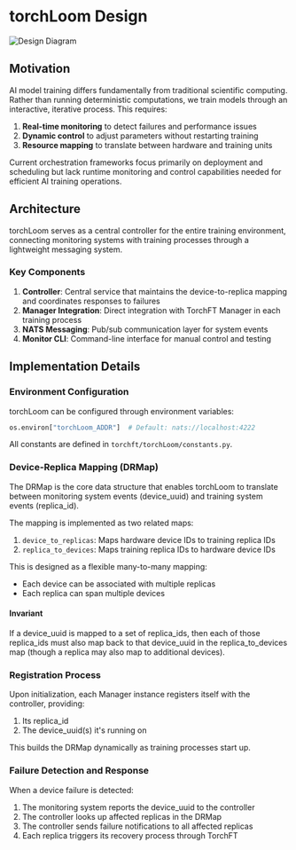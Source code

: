 # torchLoom Design

![Design Diagram](torchLoom_design.png)

## Motivation

AI model training differs fundamentally from traditional scientific computing. Rather than running deterministic computations, we train models through an interactive, iterative process. This requires:

1. **Real-time monitoring** to detect failures and performance issues
2. **Dynamic control** to adjust parameters without restarting training
3. **Resource mapping** to translate between hardware and training units

Current orchestration frameworks focus primarily on deployment and scheduling but lack runtime monitoring and control capabilities needed for efficient AI training operations.

## Architecture

torchLoom serves as a central controller for the entire training environment, connecting monitoring systems with training processes through a lightweight messaging system.

### Key Components

1. **Controller**: Central service that maintains the device-to-replica mapping and coordinates responses to failures
2. **Manager Integration**: Direct integration with TorchFT Manager in each training process
3. **NATS Messaging**: Pub/sub communication layer for system events
4. **Monitor CLI**: Command-line interface for manual control and testing

## Implementation Details

### Environment Configuration

torchLoom can be configured through environment variables:

```python
os.environ["torchLoom_ADDR"]  # Default: nats://localhost:4222
```

All constants are defined in `torchft/torchLoom/constants.py`.

### Device-Replica Mapping (DRMap)

The DRMap is the core data structure that enables torchLoom to translate between monitoring system events (device_uuid) and training system events (replica_id).

The mapping is implemented as two related maps:

1. `device_to_replicas`: Maps hardware device IDs to training replica IDs
2. `replica_to_devices`: Maps training replica IDs to hardware device IDs

This is designed as a flexible many-to-many mapping:
- Each device can be associated with multiple replicas
- Each replica can span multiple devices

#### Invariant

If a device_uuid is mapped to a set of replica_ids, then each of those replica_ids must also map back to that device_uuid in the replica_to_devices map (though a replica may also map to additional devices).

### Registration Process

Upon initialization, each Manager instance registers itself with the controller, providing:
1. Its replica_id
2. The device_uuid(s) it's running on

This builds the DRMap dynamically as training processes start up.

### Failure Detection and Response

When a device failure is detected:
1. The monitoring system reports the device_uuid to the controller
2. The controller looks up affected replicas in the DRMap
3. The controller sends failure notifications to all affected replicas
4. Each replica triggers its recovery process through TorchFT